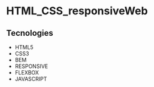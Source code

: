 # HTML_CSS_responsiveWeb

## Tecnologies

- HTML5
- CSS3
- BEM
- RESPONSIVE
- FLEXBOX
- JAVASCRIPT

